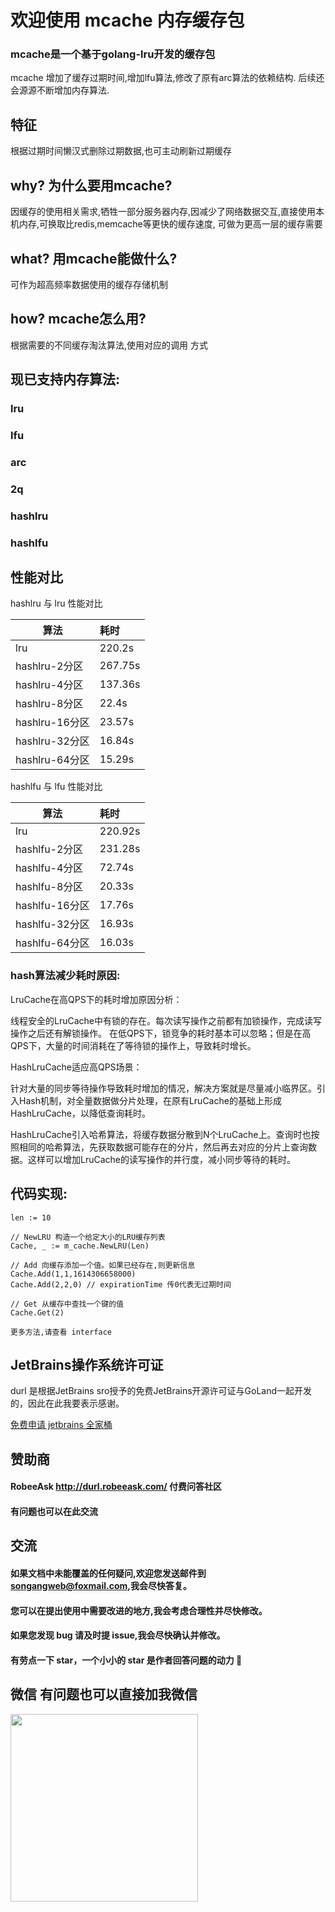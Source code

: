 # 欢迎使用 mcache 内存缓存包

### mcache是一个基于golang-lru开发的缓存包

mcache 增加了缓存过期时间,增加lfu算法,修改了原有arc算法的依赖结构.
后续还会源源不断增加内存算法.

## 特征
根据过期时间懒汉式删除过期数据,也可主动刷新过期缓存

## why? 为什么要用mcache?
因缓存的使用相关需求,牺牲一部分服务器内存,因减少了网络数据交互,直接使用本机内存,可换取比redis,memcache等更快的缓存速度,
可做为更高一层的缓存需要

## what? 用mcache能做什么?
可作为超高频率数据使用的缓存存储机制
  
## how? mcache怎么用?
根据需要的不同缓存淘汰算法,使用对应的调用 方式


## 现已支持内存算法:
### lru
### lfu
### arc
### 2q
### hashlru
### hashlfu

## 性能对比
hashlru 与 lru 性能对比

算法            | 耗时
-------------  | :-------------
lru            | 220.2s
hashlru-2分区   | 267.75s
hashlru-4分区   | 137.36s
hashlru-8分区   | 22.4s
hashlru-16分区  | 23.57s
hashlru-32分区  | 16.84s
hashlru-64分区  | 15.29s

hashlfu 与 lfu 性能对比

算法            | 耗时
-------------  | :-------------
lru            | 220.92s
hashlfu-2分区   | 231.28s
hashlfu-4分区   | 72.74s
hashlfu-8分区   | 20.33s
hashlfu-16分区  | 17.76s
hashlfu-32分区  | 16.93s
hashlfu-64分区  | 16.03s

### hash算法减少耗时原因:
LruCache在高QPS下的耗时增加原因分析：

线程安全的LruCache中有锁的存在。每次读写操作之前都有加锁操作，完成读写操作之后还有解锁操作。 在低QPS下，锁竞争的耗时基本可以忽略；但是在高QPS下，大量的时间消耗在了等待锁的操作上，导致耗时增长。

HashLruCache适应高QPS场景：

针对大量的同步等待操作导致耗时增加的情况，解决方案就是尽量减小临界区。引入Hash机制，对全量数据做分片处理，在原有LruCache的基础上形成HashLruCache，以降低查询耗时。

HashLruCache引入哈希算法，将缓存数据分散到N个LruCache上。查询时也按照相同的哈希算法，先获取数据可能存在的分片，然后再去对应的分片上查询数据。这样可以增加LruCache的读写操作的并行度，减小同步等待的耗时。

## 代码实现:    
    
    len := 10  
    
    // NewLRU 构造一个给定大小的LRU缓存列表
    Cache, _ := m_cache.NewLRU(Len)

    // Add 向缓存添加一个值。如果已经存在,则更新信息
    Cache.Add(1,1,1614306658000)
    Cache.Add(2,2,0) // expirationTime 传0代表无过期时间

    // Get 从缓存中查找一个键的值
    Cache.Get(2)

    更多方法,请查看 interface

## JetBrains操作系统许可证

durl 是根据JetBrains sro授予的免费JetBrains开源许可证与GoLand一起开发的，因此在此我要表示感谢。

[免费申请 jetbrains 全家桶](https://zhuanlan.zhihu.com/p/264139984?utm_source=wechat_session)


## 赞助商
#### RobeeAsk http://durl.robeeask.com/  付费问答社区
#### 有问题也可以在此交流

## 交流
#### 如果文档中未能覆盖的任何疑问,欢迎您发送邮件到<songangweb@foxmail.com>,我会尽快答复。
#### 您可以在提出使用中需要改进的地方,我会考虑合理性并尽快修改。
#### 如果您发现 bug 请及时提 issue,我会尽快确认并修改。
#### 有劳点一下 star，一个小小的 star 是作者回答问题的动力 🤝
#### 

## 微信 有问题也可以直接加我微信
<img src="https://user-images.githubusercontent.com/44894211/158759545-1d6cfa83-2659-40c9-8905-a5e15f1b1de0.png" width="300px">


